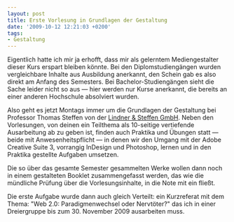 ```yaml
---
layout: post
title: Erste Vorlesung in Grundlagen der Gestaltung
date: '2009-10-12 12:21:03 +0200'
tags:
- Gestaltung
---
```

<p>Eigentlich hatte ich mir ja erhofft, dass mir als gelerntem Mediengestalter dieser Kurs erspart bleiben könnte. Bei den Diplomstudiengängen wurden vergleichbare Inhalte aus Ausbildung anerkannt, den Schein gab es also direkt am Anfang des Semesters. Bei Bachelor-Studiengängen sieht die Sache leider nicht so aus &mdash; hier werden nur Kurse anerkannt, die bereits an einer anderen Hochschule absolviert wurden. </p>
<p>Also geht es jetzt Montags immer um die Grundlagen der Gestaltung bei Professor Thomas Steffen von der <a href="http://www.lindnersteffen.de/">Lindner & Steffen GmbH</a>. Neben den Vorlesungen, von deinen ein Teilthema als 10-seitige vertiefende Ausarbeitung ab zu geben ist, finden auch Praktika und Übungen statt &mdash; beide mit Anwesenheitspflicht &mdash; in denen wir den Umgang mit der Adobe Creative Suite 3, vorrangig InDesign und Photoshop, lernen und in den Praktika gestellte Aufgaben umsetzen.</p>
<p>Die so über das gesamte Semester gesammelten Werke wollen dann noch in einem gestalteten Booklet zusammengefasst werden, das wie die mündliche Prüfung über die Vorlesungsinhalte, in die Note mit ein fließt.</p>
<p>Die erste Aufgabe wurde dann auch gleich Verteilt: ein Kurzreferat mit dem Thema: "Web 2.0: Paradigmenwechsel oder Nervtöter?" das ich in einer Dreiergruppe bis zum 30. November 2009 ausarbeiten muss.</p>
